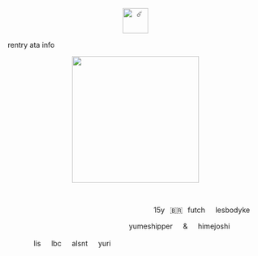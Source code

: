 <p align="center">
  <img width="50" src="https://komarev.com/ghpvc/?username=retrobive&label=☄️" alt="☄️">
</p>

<div align="center>
  </a href="https://rentry.co/2ndyear">rentry</a>
  </a href="https://retrobive.atabook.org/">ata</a>
  </a href="https://rentry.co/retrosstuff">info</a>
<p align="center">
  <img width="250" height="250"
    src="https://github.com/user-attachments/assets/b8fd5cd9-706a-49ff-bb66-6448cc58a1af">
</p>
⠀⠀⠀ ⠀⠀⠀ 

⠀⠀⠀ ⠀⠀⠀⠀⠀⠀ ⠀⠀⠀ ⠀⠀⠀ ⠀⠀⠀ ⠀⠀⠀ ⠀ ⠀⠀⠀ 15y⠀🇧🇷⠀futch⠀⠀lesbodyke

⠀⠀ ⠀⠀⠀⠀⠀⠀ ⠀⠀⠀ ⠀⠀⠀ ⠀⠀⠀ ⠀ ⠀⠀⠀yumeshipper⠀⠀&⠀⠀himejoshi
⠀⠀⠀ ⠀⠀⠀ ⠀⠀⠀ ⠀⠀⠀ ⠀⠀⠀⠀ ⠀⠀⠀ ⠀⠀⠀ ⠀⠀⠀ ⠀⠀⠀ ⠀⠀⠀⠀⠀⠀ ⠀⠀⠀ ⠀⠀⠀ ⠀⠀⠀ ⠀ ⠀⠀⠀⠀⠀lis⠀⠀lbc⠀⠀alsnt⠀⠀yuri
⠀⠀⠀ ⠀⠀⠀ ⠀⠀⠀ 
